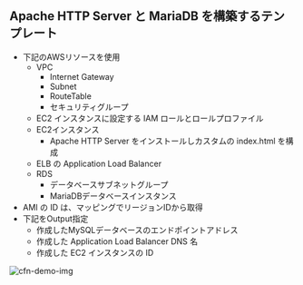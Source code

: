 ## Apache HTTP Server と MariaDB を構築するテンプレート
- 下記のAWSリソースを使用
  - VPC
    - Internet Gateway
    - Subnet
    - RouteTable
    - セキュリティグループ
  - EC2 インスタンスに設定する IAM ロールとロールプロファイル
  - EC2インスタンス
      - Apache HTTP Server をインストールしカスタムの index.html を構成      
  - ELB の Application Load Balancer 
  - RDS 
    - データベースサブネットグループ
    - MariaDBデータベースインスタンス
- AMI の ID は、マッピングでリージョンIDから取得
- 下記をOutput指定
  - 作成したMySQLデータベースのエンドポイントアドレス
  - 作成した Application Load Balancer DNS 名
  - 作成した EC2 インスタンスの ID

![cfn-demo-img](https://devops.nobelabo.net/img/demo-template.png)
